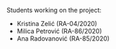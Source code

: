 Students working on the project:
- Kristina Zelić (RA-04/2020)
- Milica Petrović (RA-86/2020)
- Ana Radovanović (RA-85/2020)
